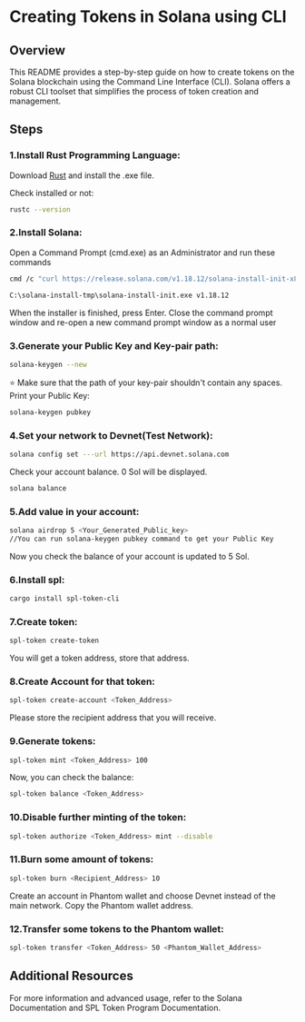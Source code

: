 # Creating Tokens in Solana using CLI

## Overview
This README provides a step-by-step guide on how to create tokens on the Solana blockchain using the Command Line Interface (CLI). Solana offers a robust CLI toolset that simplifies the process of token creation and management.

## Steps
### 1.Install Rust Programming Language:
Download [Rust](https://www.rust-lang.org/tools/install) and install the .exe file.

Check installed or not:
```bash
rustc --version
```
### 2.Install Solana:
Open a Command Prompt (cmd.exe) as an Administrator and run these commands
```bash
cmd /c "curl https://release.solana.com/v1.18.12/solana-install-init-x86_64-pc-windows-msvc.exe --output C:\solana-install-tmp\solana-install-init.exe --create-dirs"
```
```bash
C:\solana-install-tmp\solana-install-init.exe v1.18.12
```
When the installer is finished, press Enter.
Close the command prompt window and re-open a new command prompt window as a normal user

### 3.Generate your Public Key and Key-pair path:
```bash
solana-keygen --new
```
⭐ Make sure that the path of your key-pair shouldn't contain any spaces.
Print your Public Key:
```bash
solana-keygen pubkey
```
### 4.Set your network to Devnet(Test Network):
```bash
solana config set ---url https://api.devnet.solana.com
```
Check your account balance. 0 Sol will be displayed.
```bash
solana balance
```
### 5.Add value in your account:
```bash
solana airdrop 5 <Your_Generated_Public_key>
//You can run solana-keygen pubkey command to get your Public Key
```
Now you check the balance of your account is updated to 5 Sol.
### 6.Install spl:
```bash
cargo install spl-token-cli
```
### 7.Create token:
```bash
spl-token create-token
```
You will get a token address, store that address.
### 8.Create Account for that token:
```bash
spl-token create-account <Token_Address>
```
Please store the recipient address that you will receive.

### 9.Generate tokens:
```bash
spl-token mint <Token_Address> 100
```
Now, you can check the balance:
```bash
spl-token balance <Token_Address>
```
### 10.Disable further minting of the token:
```bash
spl-token authorize <Token_Address> mint --disable
```
### 11.Burn some amount of tokens:
```bash
spl-token burn <Recipient_Address> 10
```
Create an account in Phantom wallet and choose Devnet instead of the main network.
Copy the Phantom wallet address.
### 12.Transfer some tokens to the Phantom wallet:
```bash
spl-token transfer <Token_Address> 50 <Phantom_Wallet_Address>
```
## Additional Resources
For more information and advanced usage, refer to the Solana Documentation and SPL Token Program Documentation.


